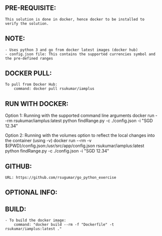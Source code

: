PRE-REQUISITE:
--------------
    This solution is done in docker, hence docker to be installed to verify the solution.

NOTE:
-----
    - Uses python 3 and go from docker latest images (docker hub)
    - config.json file: This contains the supported currencies symbol and the pre-defined ranges

DOCKER PULL:
------------
    To pull from Docker Hub:
        command: docker pull rsukumar/iamplus

RUN WITH DOCKER:
----------------
Option 1:
    Running with the supported command line arguments
    docker run --rm rsukumar/iamplus:latest python findRange.py -c ./config.json -i "SGD 12.34"

Option 2:
    Running with the volumes option to reflect the local changes into the container (using -v)
    docker run --rm -v ${PWD}/config.json:/usr/src/app/config.json rsukumar/iamplus:latest python findRange.py -c ./config.json -i "SGD 12.34"

GITHUB:
-------
    URL: https://github.com/rsugumar/go_python_exercise

OPTIONAL INFO:
--------------

BUILD:
------
    - To build the docker image:
        command: "docker build --rm -f "Dockerfile" -t rsukumar/iamplus:latest ."
